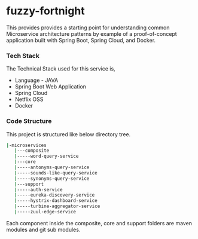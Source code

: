 
# fuzzy-fortnight
This provides provides a starting point for understanding common Microservice architecture patterns by example of a proof-of-concept application built with Spring Boot, Spring Cloud, and Docker.

### Tech Stack
The Technical Stack used for this service is,
- Language - JAVA
- Spring Boot Web Application
- Spring Cloud
- Netflix OSS
- Docker



### Code Structure
This project is structured like below directory tree.
```sh
|-microservices
   |---composite
   |-----word-query-service
   |---core
   |-----antonyms-query-service
   |-----sounds-like-query-service
   |-----synonyms-query-service
   |---support
   |-----auth-service
   |-----eureka-discovery-service
   |-----hystrix-dashboard-service
   |-----turbine-aggregator-service
   |-----zuul-edge-service

```

Each component inside the composite, core and support folders are maven modules and git sub modules.
